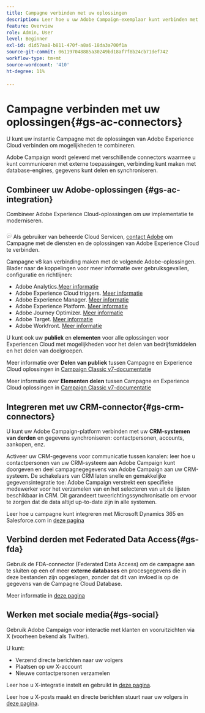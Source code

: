 ```yaml
---
title: Campagne verbinden met uw oplossingen
description: Leer hoe u uw Adobe Campaign-exemplaar kunt verbinden met Experience Cloud-oplossingen.
feature: Overview
role: Admin, User
level: Beginner
exl-id: d1d57aa8-b811-470f-a8a6-18da3a700f1a
source-git-commit: 061197048885a30249bd18af7f8b24cb71def742
workflow-type: tm+mt
source-wordcount: '410'
ht-degree: 11%

---
```


# Campagne verbinden met uw oplossingen{#gs-ac-connectors}

U kunt uw instantie Campagne met de oplossingen van Adobe Experience Cloud verbinden om mogelijkheden te combineren.

Adobe Campaign wordt geleverd met verschillende connectors waarmee u kunt communiceren met externe toepassingen, verbinding kunt maken met database-engines, gegevens kunt delen en synchroniseren.

## Combineer uw Adobe-oplossingen {#gs-ac-integration}

Combineer Adobe Experience Cloud-oplossingen om uw implementatie te moderniseren.

![](../assets/do-not-localize/speech.png)  Als gebruiker van beheerde Cloud Servicen, [contact Adobe](../start/campaign-faq.md#support) om Campagne met de diensten en de oplossingen van Adobe Experience Cloud te verbinden.

Campagne v8 kan verbinding maken met de volgende Adobe-oplossingen. Blader naar de koppelingen voor meer informatie over gebruiksgevallen, configuratie en richtlijnen:

* Adobe Analytics.[Meer informatie](../connect/ac-aa.md)
* Adobe Experience Cloud triggers. [Meer informatie](../connect/ac-triggers.md)
* Adobe Experience Manager. [Meer informatie](../connect/ac-aem.md)
* Adobe Experience Platform. [Meer informatie](../connect/ac-aep.md)
* Adobe Journey Optimizer. [Meer informatie](../connect/ac-ajo.md)
* Adobe Target. [Meer informatie](../connect/ac-at.md)
* Adobe Workfront. [Meer informatie](../connect/ac-workfront.md)

U kunt ook uw **publiek** en **elementen** voor alle oplossingen voor Experiencen Cloud met mogelijkheden voor het delen van bedrijfsmiddelen en het delen van doelgroepen.

Meer informatie over **Delen van publiek** tussen Campagne en Experience Cloud oplossingen in [Campaign Classic v7-documentatie](https://experienceleague.adobe.com/docs/campaign-classic/using/integrating-with-adobe-experience-cloud/audience-sharing/sharing-audiences-with-adobe-experience-cloud.html#integrating-with-adobe-experience-cloud)

Meer informatie over **Elementen delen** tussen Campagne en Experience Cloud oplossingen in [Campaign Classic v7-documentatie](https://experienceleague.adobe.com/docs/campaign-classic/using/integrating-with-adobe-experience-cloud/asset-sharing/sharing-assets-with-adobe-experience-cloud.html#integrating-with-adobe-experience-cloud)

## Integreren met uw CRM-connector{#gs-crm-connectors}

U kunt uw Adobe Campaign-platform verbinden met uw **CRM-systemen van derden** en gegevens synchroniseren: contactpersonen, accounts, aankopen, enz.

Activeer uw CRM-gegevens voor communicatie tussen kanalen: leer hoe u contactpersonen van uw CRM-systeem aan Adobe Campaign kunt doorgeven en deel campagnegegevens van Adobe Campaign aan uw CRM-systeem.
De schakelaars van CRM laten snelle en gemakkelijke gegevensintegratie toe: Adobe Campaign verstrekt een specifieke medewerker voor het verzamelen van en het selecteren van uit de lijsten beschikbaar in CRM. Dit garandeert tweerichtingssynchronisatie om ervoor te zorgen dat de data altijd up-to-date zijn in alle systemen.

Leer hoe u campagne kunt integreren met Microsoft Dynamics 365 en Salesforce.com in [deze pagina](crm.md)

## Verbind derden met Federated Data Access{#gs-fda}

Gebruik de FDA-connector (Federated Data Access) om de campagne aan te sluiten op een of meer **externe databases** en procesgegevens die in deze bestanden zijn opgeslagen, zonder dat dit van invloed is op de gegevens van de Campagne Cloud Database.

Meer informatie in [deze pagina](fda.md)

## Werken met sociale media{#gs-social}

Gebruik Adobe Campaign voor interactie met klanten en vooruitzichten via X (voorheen bekend als Twitter).

U kunt:

* Verzend directe berichten naar uw volgers
* Plaatsen op uw X-account
* Nieuwe contactpersonen verzamelen

Leer hoe u X-integratie instelt en gebruikt in [deze pagina](../connect/ac-tw.md).

Leer hoe u X-posts maakt en directe berichten stuurt naar uw volgers in [deze pagina](../send/twitter.md).
